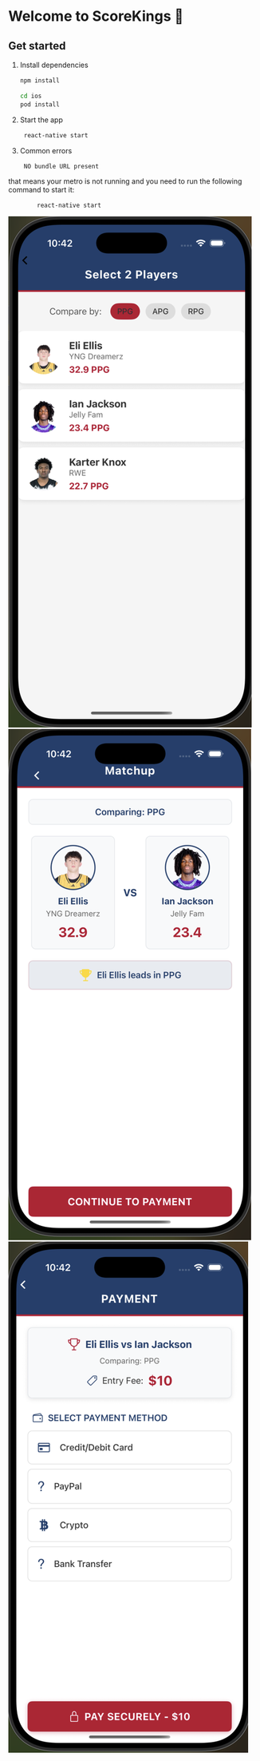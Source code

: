 # Welcome to ScoreKings 👋

## Get started

1. Install dependencies

   ```bash
   npm install
   ```

   ```bash
   cd ios
   pod install
   ```

2. Start the app

   ```bash
    react-native start
   ```
   
3. Common errors

   ```bash
    NO bundle URL present
   ```
that means your metro is not running and you need to run the following command to start it:
```bash
        react-native start
   ```
![alt text](https://github.com/quintonmills/scorekings/blob/main/src/assets/images/playerselectionscreen.png)
![alt text](https://github.com/quintonmills/scorekings/blob/main/src/assets/images/comparisonscreen.png)
![alt text](https://github.com/quintonmills/scorekings/blob/main/src/assets/images/paymentscreen.png)

